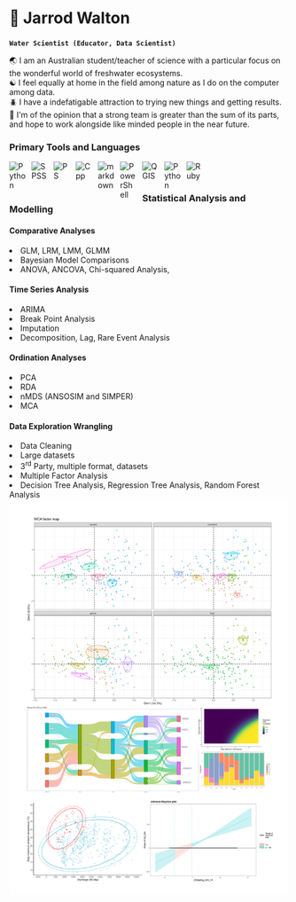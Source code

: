# 🌱 Jarrod Walton

**`Water Scientist (Educator, Data Scientist)`**

:earth_asia: I am an Australian student/teacher of science with a particular focus on the wonderful world of freshwater ecosystems. <br>
:yin_yang: I feel equally at home in the field among nature as I do on the computer among data. <br>
:beetle: I have a indefatigable attraction to trying new things and getting results. <br>
:rocket: I'm of the opinion that a strong team is greater than the sum of its parts, and hope to work alongside like minded people in the near future. <br>
<h3> Primary Tools and Languages</h3> 

<img align="left" alt="Python" width="30px" style="padding-right:10px;" src="https://cdn.jsdelivr.net/gh/devicons/devicon@latest/icons/r/r-plain.svg" />

<img align="left" alt="SPSS" width="30px" style="padding-right:10px;" src="https://cdn.jsdelivr.net/gh/devicons/devicon@latest/icons/spss/spss-original.svg" />

<img align="left" alt="PS" width="30px" style="padding-right:10px;" src="https://cdn.jsdelivr.net/gh/devicons/devicon@latest/icons/photoshop/photoshop-original.svg" />

<img align="left" alt="Cpp" width="30px" style="padding-right:10px;" src="https://cdn.jsdelivr.net/gh/devicons/devicon@latest/icons/cplusplus/cplusplus-plain.svg" />

<img align="left" alt="markdown" width="30px" style="padding-right:10px;" src="https://cdn.jsdelivr.net/gh/devicons/devicon@latest/icons/markdown/markdown-original.svg" />

<img align="left" alt="PowerShell" width="30px" style="padding-right:10px;" src="https://cdn.jsdelivr.net/gh/devicons/devicon@latest/icons/powershell/powershell-plain.svg" />

<img align="left" alt="QGIS" width="30px" style="padding-right:10px;" src="https://www.qgis.org/styleguide/visual/qgis-icon32.svg" />

<img align="left" alt="Python" width="30px" style="padding-right:10px;" src="https://cdn.jsdelivr.net/gh/devicons/devicon@latest/icons/python/python-plain.svg" />

<img align="left" alt="Ruby" width="30px" style="padding-right:10px;" src="https://cdn.jsdelivr.net/gh/devicons/devicon@latest/icons/ruby/ruby-plain-wordmark.svg" />

<br>
<h1></h1>
<h3>Statistical Analysis and Modelling</h3>

<h4>Comparative Analyses</h4>
<li>GLM, LRM, LMM, GLMM</li>
<li> Bayesian Model Comparisons</li>
<li>ANOVA, ANCOVA, Chi-squared Analysis, </li>

<h4>Time Series Analysis</h4>
<li>ARIMA</li>
<li>Break Point Analysis</li>
<li>Imputation</li>
<li>Decomposition, Lag, Rare Event Analysis</li>

<h4>Ordination Analyses</h4>
<li>PCA</li>
<li>RDA</li>
<li>nMDS (ANSOSIM and SIMPER)</li>
<li>MCA</li>

<h4>Data Exploration Wrangling</h4>
<li>Data Cleaning</li>
<li>Large datasets</li>
<li>3<sup>rd</sup> Party, multiple format, datasets</li>
<li>Multiple Factor Analysis</li>
<li>Decision Tree Analysis, Regression Tree Analysis, Random Forest Analysis</li>
     
<img src="Images/portfolioFigures.png">


<!--
DEV IMAGE SOURCE:
https://devicon.dev/

NOT USED ATM
<img align="left" alt="vscode" width="30px" style="padding-right:10px;" src="https://cdn.jsdelivr.net/gh/devicons/devicon@latest/icons/vscode/vscode-plain.svg" />
<img align="left" alt="JavaScript" width="30px" style="padding-right:10px;" src="https://cdn.jsdelivr.net/gh/devicons/devicon@latest/icons/javascript/javascript-plain.svg" />
<img align="left" alt="Python" width="30px" style="padding-right:10px;" src="https://cdn.jsdelivr.net/gh/devicons/devicon@latest/icons/python/python-plain.svg" />
<img align="left" alt="stata" width="30px" style="padding-right:10px;" src="https://cdn.jsdelivr.net/gh/devicons/devicon@latest/icons/stata/stata-original-wordmark.svg" />
<img align="left" alt="html5" width="30px" style="padding-right:10px;" src="https://cdn.jsdelivr.net/gh/devicons/devicon@latest/icons/html5/html5-plain-wordmark.svg" />
<img align="left" alt="Windows" width="30px" style="padding-right:10px;" src="https://cdn.jsdelivr.net/gh/devicons/devicon@latest/icons/windows11/windows11-original.svg" />
<img align="left" alt="C" width="30px" style="padding-right:10px;" src="https://cdn.jsdelivr.net/gh/devicons/devicon@latest/icons/c/c-plain.svg" />
<img align="left" alt="git" width="30px" style="padding-right:10px;" src="https://cdn.jsdelivr.net/gh/devicons/devicon@latest/icons/git/git-original.svg" />
<img align="left" alt="github" width="30px" style="padding-right:10px;" src="https://cdn.jsdelivr.net/gh/devicons/devicon@latest/icons/github/github-original.svg" />
<img align="left" alt="Java" width="30px" style="padding-right:10px;" src="https://cdn.jsdelivr.net/gh/devicons/devicon@latest/icons/java/java-original.svg" />
<img align="left" alt="Latex" width="30px" style="padding-right:10px;" src="https://cdn.jsdelivr.net/gh/devicons/devicon@latest/icons/latex/latex-original.svg" />
<img align="left" alt="Latex" width="30px" style="padding-right:10px;" src="https://cdn.jsdelivr.net/gh/devicons/devicon@latest/icons/linux/linux-plain.svg" />
<img align="left" alt="MicrosoftSQLServer" width="30px" style="padding-right:10px;" src="https://cdn.jsdelivr.net/gh/devicons/devicon@latest/icons/microsoftsqlserver/microsoftsqlserver-plain-wordmark.svg" />
<img align="left" alt="PostgreSQL" width="30px" style="padding-right:10px;" src="https://cdn.jsdelivr.net/gh/devicons/devicon@latest/icons/postgresql/postgresql-plain.svg" />
          

TO USE IN <img>
align="left" alt="C" width="30px" style="padding-right:10px;"
           
          
-->
